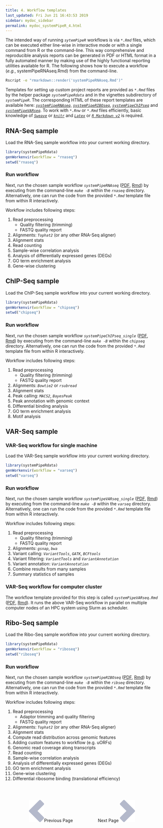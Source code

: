 ```yaml
---
title: 4. Workflow templates
last_updated: Fri Jun 21 16:43:53 2019
sidebar: mydoc_sidebar
permalink: mydoc_systemPipeR_4.html
---
```


The intended way of running _`sytemPipeR`_ workflows is via _`*.Rmd`_ files, which 
can be executed either line-wise in interactive mode or with a single command from 
R or the command-line. This way comprehensive and reproducible analysis reports 
can be generated in PDF or HTML format in a fully automated manner by making use 
of the highly functional reporting utilities available for R. 
The following shows how to execute a workflow (*e.g.*, systemPipeRNAseq.Rmd)
from the command-line.


```bash
Rscript -e "rmarkdown::render('systemPipeRNAseq.Rmd')"
```

Templates for setting up custom project reports are provided as _`*.Rmd`_ files by the helper package _`systemPipeRdata`_ and in the vignettes subdirectory of _`systemPipeR`_. The corresponding HTML of these report templates are available here: [_`systemPipeRNAseq`_](http://www.bioconductor.org/packages/devel/data/experiment/vignettes/systemPipeRdata/inst/doc/systemPipeRNAseq.html), [_`systemPipeRIBOseq`_](http://www.bioconductor.org/packages/devel/data/experiment/vignettes/systemPipeRdata/inst/doc/systemPipeRIBOseq.html), [_`systemPipeChIPseq`_](http://www.bioconductor.org/packages/devel/data/experiment/vignettes/systemPipeRdata/inst/doc/systemPipeChIPseq.html) and [_`systemPipeVARseq`_](http://www.bioconductor.org/packages/devel/data/experiment/vignettes/systemPipeRdata/inst/doc/systemPipeVARseq.html). To work with _`*.Rnw`_ or _`*.Rmd`_ files efficiently, basic knowledge of [_`Sweave`_](https://www.stat.uni-muenchen.de/~leisch/Sweave/) or [_`knitr`_](http://yihui.name/knitr/) and [_`Latex`_](http://www.latex-project.org/) or [_`R Markdown v2`_](http://rmarkdown.rstudio.com/) is required. 

## RNA-Seq sample

Load the RNA-Seq sample workflow into your current working directory.


```r
library(systemPipeRdata)
genWorkenvir(workflow = "rnaseq")
setwd("rnaseq")
```

### Run workflow

Next, run the chosen sample workflow _`systemPipeRNAseq`_ ([PDF](https://github.com/tgirke/systemPipeRdata/blob/master/inst/extdata/workflows/rnaseq/systemPipeRNAseq.pdf?raw=true), [Rmd](https://github.com/tgirke/systemPipeRdata/blob/master/inst/extdata/workflows/rnaseq/systemPipeRNAseq.Rmd)) by executing from the command-line _`make -B`_ within the _`rnaseq`_ directory. Alternatively, one can run the code from the provided _`*.Rmd`_ template file from within R interactively. 

Workflow includes following steps:

1. Read preprocessing
    + Quality filtering (trimming)
    + FASTQ quality report
2. Alignments: _`Tophat2`_ (or any other RNA-Seq aligner)
3. Alignment stats 
4. Read counting 
5. Sample-wise correlation analysis
6. Analysis of differentially expressed genes (DEGs)
7. GO term enrichment analysis
8. Gene-wise clustering

## ChIP-Seq sample

Load the ChIP-Seq sample workflow into your current working directory.


```r
library(systemPipeRdata)
genWorkenvir(workflow = "chipseq")
setwd("chipseq")
```

### Run workflow

Next, run the chosen sample workflow _`systemPipeChIPseq_single`_ ([PDF](https://github.com/tgirke/systemPipeRdata/blob/master/inst/extdata/workflows/chipseq/systemPipeChIPseq.pdf?raw=true), [Rmd](https://github.com/tgirke/systemPipeRdata/blob/master/inst/extdata/workflows/chipseq/systemPipeChIPseq.Rmd)) by executing from the command-line _`make -B`_ within the _`chipseq`_ directory. Alternatively, one can run the code from the provided _`*.Rmd`_ template file from within R interactively. 

Workflow includes following steps:

1. Read preprocessing
    + Quality filtering (trimming)
    + FASTQ quality report
2. Alignments: _`Bowtie2`_ or _`rsubread`_
3. Alignment stats 
4. Peak calling: _`MACS2`_, _`BayesPeak`_ 
5. Peak annotation with genomic context
6. Differential binding analysis
7. GO term enrichment analysis
8. Motif analysis

## VAR-Seq sample 

### VAR-Seq workflow for single machine

Load the VAR-Seq sample workflow into your current working directory.


```r
library(systemPipeRdata)
genWorkenvir(workflow = "varseq")
setwd("varseq")
```

### Run workflow

Next, run the chosen sample workflow _`systemPipeVARseq_single`_ ([PDF](https://github.com/tgirke/systemPipeRdata/blob/master/inst/extdata/workflows/varseq/systemPipeVARseq_single.pdf?raw=true), [Rmd](https://github.com/tgirke/systemPipeRdata/blob/master/inst/extdata/workflows/varseq/systemPipeVARseq_single.Rmd)) by executing from the command-line _`make -B`_ within the _`varseq`_ directory. Alternatively, one can run the code from the provided _`*.Rmd`_ template file from within R interactively. 

Workflow includes following steps:

1. Read preprocessing
    + Quality filtering (trimming)
    + FASTQ quality report
2. Alignments: _`gsnap`_, _`bwa`_
3. Variant calling: _`VariantTools`_, _`GATK`_, _`BCFtools`_
4. Variant filtering: _`VariantTools`_ and _`VariantAnnotation`_
5. Variant annotation: _`VariantAnnotation`_
6. Combine results from many samples
7. Summary statistics of samples

### VAR-Seq workflow for computer cluster

The workflow template provided for this step is called _`systemPipeVARseq.Rmd`_ ([PDF](https://github.com/tgirke/systemPipeRdata/blob/master/inst/extdata/workflows/varseq/systemPipeVARseq.pdf?raw=true), [Rmd](https://github.com/tgirke/systemPipeRdata/blob/master/inst/extdata/workflows/varseq/systemPipeVARseq.Rmd)).
It runs the above VAR-Seq workflow in parallel on multiple computer nodes of an HPC system using Slurm as scheduler. 

## Ribo-Seq sample

Load the Ribo-Seq sample workflow into your current working directory.


```r
library(systemPipeRdata)
genWorkenvir(workflow = "riboseq")
setwd("riboseq")
```

### Run workflow

Next, run the chosen sample workflow _`systemPipeRIBOseq`_ ([PDF](https://github.com/tgirke/systemPipeRdata/blob/master/inst/extdata/workflows/riboseq/systemPipeRIBOseq.pdf?raw=true), [Rmd](https://github.com/tgirke/systemPipeRdata/blob/master/inst/extdata/workflows/ribseq/systemPipeRIBOseq.Rmd)) by executing from the command-line _`make -B`_ within the _`ribseq`_ directory. Alternatively, one can run the code from the provided _`*.Rmd`_ template file from within R interactively. 

Workflow includes following steps:

1. Read preprocessing
    + Adaptor trimming and quality filtering
    + FASTQ quality report
2. Alignments: _`Tophat2`_ (or any other RNA-Seq aligner)
3. Alignment stats
4. Compute read distribution across genomic features
5. Adding custom features to workflow (e.g. uORFs)
6. Genomic read coverage along transcripts
7. Read counting 
8. Sample-wise correlation analysis
9. Analysis of differentially expressed genes (DEGs)
10. GO term enrichment analysis
11. Gene-wise clustering
12. Differential ribosome binding (translational efficiency)

<br><br><center><a href="mydoc_systemPipeR_3.html"><img src="images/left_arrow.png" alt="Previous page."></a>Previous Page &nbsp; &nbsp; &nbsp; &nbsp; &nbsp; &nbsp; &nbsp; &nbsp; &nbsp; &nbsp; Next Page
<a href="mydoc_systemPipeR_5.html"><img src="images/right_arrow.png" alt="Next page."></a></center>
